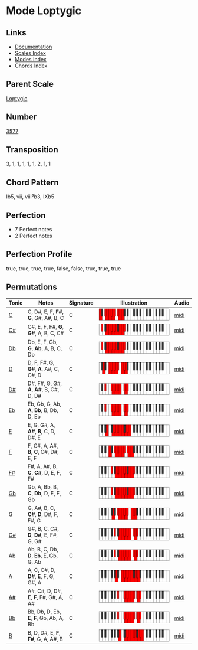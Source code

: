 # Mode Loptygic

## Links

- [Documentation](README.md)
- [Scales Index](Scales.md)
- [Modes Index](Modes.md)
- [Chords Index](Chords.md)

## Parent Scale

[Loptygic](ScaleLoptygic.md)

## Number

[3577](https://ianring.com/musictheory/scales/3577)

## Transposition

3, 1, 1, 1, 1, 1, 2, 1, 1

## Chord Pattern

Ib5, vii, viii⁰b3, IXb5

## Perfection

- 7 Perfect notes
- 2 Perfect notes

## Perfection Profile

true, true, true, true, false, false, true, true, true

## Permutations

| Tonic | Notes | Signature | Illustration | Audio |
|-------|-------|-----------|--------------|-------|
| [C](ModeCNaturalLoptygic.md) | C, D#, E, F, **F#**, **G**, G#, A#, B, C | C | ![CNaturalLoptygic](ModeCNaturalLoptygic.png) | [midi](https://github.com/edipermadi/music/blob/main/docs/ModeCNaturalLoptygic.mid?raw=true) |
| [C#](ModeCSharpLoptygic.md) | C#, E, F, F#, **G**, **G#**, A, B, C, C# | C | ![CSharpLoptygic](ModeCSharpLoptygic.png) | [midi](https://github.com/edipermadi/music/blob/main/docs/ModeCSharpLoptygic.mid?raw=true) |
| [Db](ModeDFlatLoptygic.md) | Db, E, F, Gb, **G**, **Ab**, A, B, C, Db | C | ![DFlatLoptygic](ModeDFlatLoptygic.png) | [midi](https://github.com/edipermadi/music/blob/main/docs/ModeDFlatLoptygic.mid?raw=true) |
| [D](ModeDNaturalLoptygic.md) | D, F, F#, G, **G#**, **A**, A#, C, C#, D | C | ![DNaturalLoptygic](ModeDNaturalLoptygic.png) | [midi](https://github.com/edipermadi/music/blob/main/docs/ModeDNaturalLoptygic.mid?raw=true) |
| [D#](ModeDSharpLoptygic.md) | D#, F#, G, G#, **A**, **A#**, B, C#, D, D# | C | ![DSharpLoptygic](ModeDSharpLoptygic.png) | [midi](https://github.com/edipermadi/music/blob/main/docs/ModeDSharpLoptygic.mid?raw=true) |
| [Eb](ModeEFlatLoptygic.md) | Eb, Gb, G, Ab, **A**, **Bb**, B, Db, D, Eb | C | ![EFlatLoptygic](ModeEFlatLoptygic.png) | [midi](https://github.com/edipermadi/music/blob/main/docs/ModeEFlatLoptygic.mid?raw=true) |
| [E](ModeENaturalLoptygic.md) | E, G, G#, A, **A#**, **B**, C, D, D#, E | C | ![ENaturalLoptygic](ModeENaturalLoptygic.png) | [midi](https://github.com/edipermadi/music/blob/main/docs/ModeENaturalLoptygic.mid?raw=true) |
| [F](ModeFNaturalLoptygic.md) | F, G#, A, A#, **B**, **C**, C#, D#, E, F | C | ![FNaturalLoptygic](ModeFNaturalLoptygic.png) | [midi](https://github.com/edipermadi/music/blob/main/docs/ModeFNaturalLoptygic.mid?raw=true) |
| [F#](ModeFSharpLoptygic.md) | F#, A, A#, B, **C**, **C#**, D, E, F, F# | C | ![FSharpLoptygic](ModeFSharpLoptygic.png) | [midi](https://github.com/edipermadi/music/blob/main/docs/ModeFSharpLoptygic.mid?raw=true) |
| [Gb](ModeGFlatLoptygic.md) | Gb, A, Bb, B, **C**, **Db**, D, E, F, Gb | C | ![GFlatLoptygic](ModeGFlatLoptygic.png) | [midi](https://github.com/edipermadi/music/blob/main/docs/ModeGFlatLoptygic.mid?raw=true) |
| [G](ModeGNaturalLoptygic.md) | G, A#, B, C, **C#**, **D**, D#, F, F#, G | C | ![GNaturalLoptygic](ModeGNaturalLoptygic.png) | [midi](https://github.com/edipermadi/music/blob/main/docs/ModeGNaturalLoptygic.mid?raw=true) |
| [G#](ModeGSharpLoptygic.md) | G#, B, C, C#, **D**, **D#**, E, F#, G, G# | C | ![GSharpLoptygic](ModeGSharpLoptygic.png) | [midi](https://github.com/edipermadi/music/blob/main/docs/ModeGSharpLoptygic.mid?raw=true) |
| [Ab](ModeAFlatLoptygic.md) | Ab, B, C, Db, **D**, **Eb**, E, Gb, G, Ab | C | ![AFlatLoptygic](ModeAFlatLoptygic.png) | [midi](https://github.com/edipermadi/music/blob/main/docs/ModeAFlatLoptygic.mid?raw=true) |
| [A](ModeANaturalLoptygic.md) | A, C, C#, D, **D#**, **E**, F, G, G#, A | C | ![ANaturalLoptygic](ModeANaturalLoptygic.png) | [midi](https://github.com/edipermadi/music/blob/main/docs/ModeANaturalLoptygic.mid?raw=true) |
| [A#](ModeASharpLoptygic.md) | A#, C#, D, D#, **E**, **F**, F#, G#, A, A# | C | ![ASharpLoptygic](ModeASharpLoptygic.png) | [midi](https://github.com/edipermadi/music/blob/main/docs/ModeASharpLoptygic.mid?raw=true) |
| [Bb](ModeBFlatLoptygic.md) | Bb, Db, D, Eb, **E**, **F**, Gb, Ab, A, Bb | C | ![BFlatLoptygic](ModeBFlatLoptygic.png) | [midi](https://github.com/edipermadi/music/blob/main/docs/ModeBFlatLoptygic.mid?raw=true) |
| [B](ModeBNaturalLoptygic.md) | B, D, D#, E, **F**, **F#**, G, A, A#, B | C | ![BNaturalLoptygic](ModeBNaturalLoptygic.png) | [midi](https://github.com/edipermadi/music/blob/main/docs/ModeBNaturalLoptygic.mid?raw=true) |
